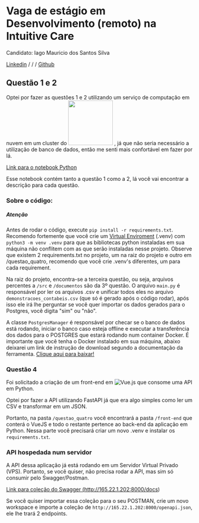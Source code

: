 # Vaga de estágio em Desenvolvimento (remoto) na Intuitive Care

Candidato: Iago Mauricio dos Santos Silva

<a href="https://www.linkedin.com/in/iagomauricioo/">Linkedin</a> / / /
<a href="https://github.com/iagomauricioo">Github</a>

## Questão 1 e 2

Optei por fazer as questões 1 e 2 utilizando um serviço de computação em nuvem em um cluster do <a href="https://colab.research.google.com/drive/1Pq-1cBO6AIXMyY-JAn-PWqbUyN3mMrpF?usp=sharing"><img src="https://img.shields.io/badge/Google%20Colab-%23F9A825.svg?style=for-the-badge&logo=googlecolab&logoColor=white" width="120"></a>
, já que não seria necessário a utilização de banco de dados, então me senti mais confortável em fazer por lá.

<a href="https://colab.research.google.com/drive/1Pq-1cBO6AIXMyY-JAn-PWqbUyN3mMrpF?usp=sharing">Link para o notebook Python</a>

Esse notebook contém tanto a questão 1 como a 2, lá você vai encontrar a descrição para cada questão.

### Sobre o código:

##### Atenção
Antes de rodar o código, execute `pip install -r requirements.txt`. Recomendo fortemente que você crie um <a href="https://docs.python.org/3/library/venv.html">Virtual Enviroment</a> (.venv) com `python3 -m venv .venv` para que as bibliotecas python instaladas em sua máquina não conflitem com as que serão instaladas nesse projeto. Observe que existem 2 requirements.txt no projeto, um na raiz do projeto e outro em /questao_quatro, recomendo que você crie .venv's diferentes, um para cada requirement.

Na raiz do projeto, encontra-se a terceira questão, ou seja, arquivos percentes a `/src` e `/documentos` são da 3º questão. O arquivo `main.py` é responsável por ler os arquivos .csv e unificar todos eles no arquivo `demonstracoes_contabeis.csv` (que só é gerado após o código rodar), após isso ele irá lhe perguntar se você quer importar os dados gerados para o Postgres, você digita "sim" ou "não".

A classe `PostgresManager` é responsável por checar se o banco de dados está rodando, iniciar o banco caso esteja offline e executar a transferência dos dados para o POSTGRES que estará rodando num container Docker. É importante que você tenha o Docker instalado em sua máquina, abaixo deixarei um link de instrução de download segundo a documentação da ferramenta. <a href="https://docs.docker.com/engine/install/">Clique aqui para baixar!</a>


### Questão 4

Foi solicitado a criação de um front-end em ![Vue.js](https://img.shields.io/badge/vuejs-%2335495e.svg?style=for-the-badge&logo=vuedotjs&logoColor=%234FC08D) que consome uma API em Python. 

Optei por fazer a API utilizando FastAPI já que era algo simples como ler um CSV e transformar em um JSON.

Portanto, na pasta `/questao_quatro` você encontrará a pasta `/front-end` que conterá o VueJS e todo o restante pertence ao back-end da aplicação em Python. Nessa parte você precisará criar um novo .venv e instalar os `requirements.txt`.

### API hospedada num servidor

A API dessa aplicação já está rodando em um Servidor Virtual Privado (VPS). Portanto, se você quiser, não precisa rodar a API, mas sim só consumir pelo Swagger/Postman.

<a href="http://165.22.1.202:8000/docs">Link para coleção do Swagger (http://165.22.1.202:8000/docs)</a>

Se você quiser importar essa coleção para o seu POSTMAN, crie um novo workspace e importe a coleção de `http://165.22.1.202:8000/openapi.json`, ele lhe trará 2 endpoints.